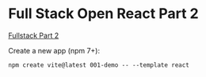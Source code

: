 # Full Stack Open React Part 2

[Fullstack Part 2](https://fullstackopen.com/en/part2)

Create a new app (npm 7+):
```
npm create vite@latest 001-demo -- --template react
```
